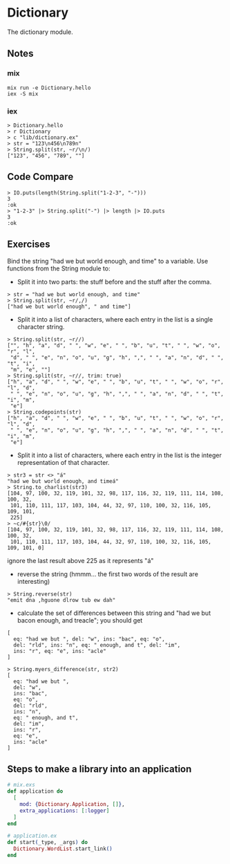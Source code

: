 # Dictionary

The dictionary module.

## Notes

### mix

```console
mix run -e Dictionary.hello
iex -S mix
```

### iex

```console
> Dictionary.hello
> r Dictionary
> c "lib/dictionary.ex"
> str = "123\n456\n789n"
> String.split(str, ~r/\n/)
["123", "456", "789", ""]
```

## Code Compare

```console
> IO.puts(length(String.split("1-2-3", "-")))
3
:ok
> "1-2-3" |> String.split("-") |> length |> IO.puts
3
:ok
```

## Exercises

Bind the string "had we but world enough, and time" to a variable.
Use functions from the String module to:

- Split it into two parts: the stuff before and the stuff after the comma.

```console
> str = "had we but world enough, and time"
> String.split(str, ~r/,/)
["had we but world enough", " and time"]

```

- Split it into a list of characters, where each entry in the list is a single character string.

```console
> String.split(str, ~r//)
["", "h", "a", "d", " ", "w", "e", " ", "b", "u", "t", " ", "w", "o", "r", "l",
 "d", " ", "e", "n", "o", "u", "g", "h", ",", " ", "a", "n", "d", " ", "t", "i",
 "m", "e", ""]
> String.split(str, ~r//, trim: true)
["h", "a", "d", " ", "w", "e", " ", "b", "u", "t", " ", "w", "o", "r", "l", "d",
 " ", "e", "n", "o", "u", "g", "h", ",", " ", "a", "n", "d", " ", "t", "i", "m",
 "e"]
> String.codepoints(str)
["h", "a", "d", " ", "w", "e", " ", "b", "u", "t", " ", "w", "o", "r", "l", "d",
 " ", "e", "n", "o", "u", "g", "h", ",", " ", "a", "n", "d", " ", "t", "i", "m",
 "e"]
```

- Split it into a list of characters, where each entry in the list is the integer representation of that character.

```console
> str3 = str <> "á"
"had we but world enough, and timeá"
> String.to_charlist(str3)
[104, 97, 100, 32, 119, 101, 32, 98, 117, 116, 32, 119, 111, 114, 108, 100, 32,
 101, 110, 111, 117, 103, 104, 44, 32, 97, 110, 100, 32, 116, 105, 109, 101,
 225]
> ~c/#{str}\0/
[104, 97, 100, 32, 119, 101, 32, 98, 117, 116, 32, 119, 111, 114, 108, 100, 32,
 101, 110, 111, 117, 103, 104, 44, 32, 97, 110, 100, 32, 116, 105, 109, 101, 0]

```

ignore the last result above 225 as it represents "á"

- reverse the string (hmmm… the first two words of the result are interesting)

```console
> String.reverse(str)
"emit dna ,hguone dlrow tub ew dah"
```

- calculate the set of differences between this string and "had we but bacon enough, and treacle"; you should get

```console
[
  eq: "had we but ", del: "w", ins: "bac", eq: "o",
  del: "rld", ins: "n", eq: " enough, and t", del: "im",
  ins: "r", eq: "e", ins: "acle"
]
```

```console
> String.myers_difference(str, str2)
[
  eq: "had we but ",
  del: "w",
  ins: "bac",
  eq: "o",
  del: "rld",
  ins: "n",
  eq: " enough, and t",
  del: "im",
  ins: "r",
  eq: "e",
  ins: "acle"
]
```

## Steps to make a library into an application

```elixir
# mix.exs
def application do
  [
    mod: {Dictionary.Application, []},
    extra_applications: [:logger]
  ]
end

# application.ex
def start(_type, _args) do
  Dictionary.WordList.start_link()
end
```
